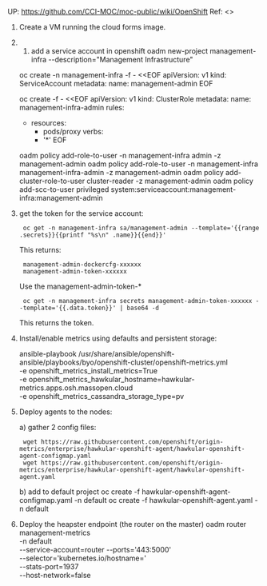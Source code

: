 UP: <https://github.com/CCI-MOC/moc-public/wiki/OpenShift>
Ref: <>

1) Create a VM running the cloud forms image.

2) 1) add a service account in openshift
    oadm new-project management-infra --description="Management Infrastructure"

    oc create -n management-infra -f - <<EOF
    apiVersion: v1
    kind: ServiceAccount
    metadata:
      name: management-admin
    EOF

    oc create -f - <<EOF
    apiVersion: v1
    kind: ClusterRole
    metadata:
      name: management-infra-admin
    rules:
    - resources:
      - pods/proxy
      verbs:
      - '*'
    EOF

    oadm policy add-role-to-user -n management-infra admin -z management-admin
    oadm policy add-role-to-user -n management-infra management-infra-admin -z management-admin
    oadm policy add-cluster-role-to-user cluster-reader -z management-admin
    oadm policy add-scc-to-user privileged system:serviceaccount:management-infra:management-admin

2) get the token for the service account:

        oc get -n management-infra sa/management-admin --template='{{range .secrets}}{{printf "%s\n" .name}}{{end}}'

    This returns:

        management-admin-dockercfg-xxxxxx
        management-admin-token-xxxxxx

    Use the management-admin-token-*

        oc get -n management-infra secrets management-admin-token-xxxxxx --template='{{.data.token}}' | base64 -d

    This returns the token.

3) Install/enable metrics using defaults and persistent storage:

    ansible-playbook /usr/share/ansible/openshift-ansible/playbooks/byo/openshift-cluster/openshift-metrics.yml \
       -e openshift_metrics_install_metrics=True \
       -e openshift_metrics_hawkular_hostname=hawkular-metrics.apps.osh.massopen.cloud \
       -e openshift_metrics_cassandra_storage_type=pv

4) Deploy agents to the nodes:

   a) gather 2 config files:

        wget https://raw.githubusercontent.com/openshift/origin-metrics/enterprise/hawkular-openshift-agent/hawkular-openshift-agent-configmap.yaml
        wget https://raw.githubusercontent.com/openshift/origin-metrics/enterprise/hawkular-openshift-agent/hawkular-openshift-agent.yaml

   b) add to default project
        oc create -f hawkular-openshift-agent-configmap.yaml -n default
        oc create -f hawkular-openshift-agent.yaml -n default

5) Deploy the heapster endpoint (the router on the master)
oadm router management-metrics \
-n default \
--service-account=router --ports='443:5000' \
--selector='kubernetes.io/hostname=<master>' \
--stats-port=1937 \
--host-network=false
